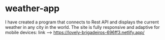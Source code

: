 # weather-app
I have created a program that connects to Rest API and displays the current weather in any city in the world. The site is fully responsive and adaptive for mobile devices: link --> https://lovely-brigadeiros-696ff3.netlify.app/

